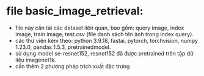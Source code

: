 # file basic_image_retrieval:
- file này cần tải các dataset liên quan, bao gốm: query image, index image, train image, test.csv (file danh sách tên ảnh trong index query).
- các thư viện kèm theo: python 3.9.18, fastai, pytorch, torchvision, numpy 1.23.0, pandas 1.5.3, pretrainedmodel.
- sử dụng model se-resnet152, resnet152 đã được pretrained trên tập dữ liệu imagenet1k.
- cần thêm 2 phương pháp trích xuất đặc trưng
